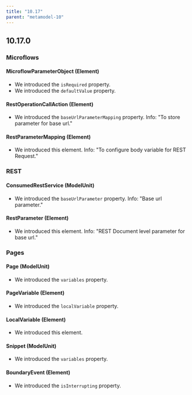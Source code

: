 ```yaml
---
title: "10.17"
parent: "metamodel-10"
---
```


## 10.17.0

### Microflows

#### MicroflowParameterObject (Element)
* We introduced the `isRequired` property. 
* We introduced the `defaultValue` property. 

#### RestOperationCallAction (Element)
* We introduced the `baseUrlParameterMapping` property. Info: "To store parameter for base url."

#### RestParameterMapping (Element)
* We introduced this element. Info: "To configure body variable for REST Request."

### REST

#### ConsumedRestService (ModelUnit)
* We introduced the `baseUrlParameter` property. Info: "Base url parameter."

#### RestParameter (Element)
* We introduced this element. Info: "REST Document level parameter for base url."

### Pages

#### Page (ModelUnit)
* We introduced the `variables` property. 

#### PageVariable (Element)
* We introduced the `localVariable` property. 

#### LocalVariable (Element)
* We introduced this element. 

#### Snippet (ModelUnit)
* We introduced the `variables` property. 


#### BoundaryEvent (Element)
* We introduced the `isInterrupting` property. 

